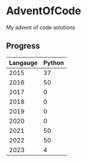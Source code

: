 # AdventOfCode
My advent of code solutions

Progress
---
| Langauge | Python |
|----------|--------|
| 2015     | 37     |
| 2016     | 50     |
| 2017     | 0      |
| 2018     | 0      |
| 2019     | 0      |
| 2020     | 0      |
| 2021     | 50     |
| 2022     | 50     |
| 2023     | 4      |

